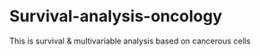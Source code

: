 # Survival-analysis-oncology
This is survival &amp; multivariable analysis based on cancerous cells
